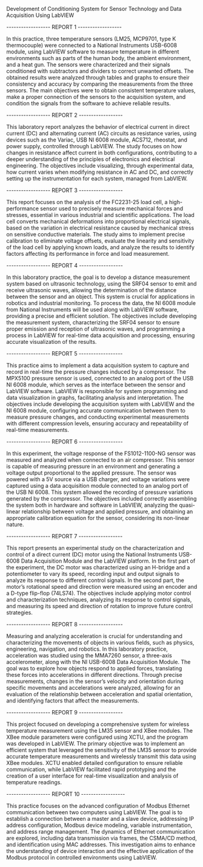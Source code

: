Development of Conditioning System for Sensor Technology and Data Acquisition Using LabVIEW

------------------ REPORT 1 ------------------ 

In this practice, three temperature sensors (LM25, MCP9701, type K thermocouple) were connected to a 
National Instruments USB-6008 module, using LabVIEW software to measure temperature in different 
environments such as parts of the human body, the ambient environment, and a heat gun. The sensors were 
characterized and their signals conditioned with subtractors and dividers to correct unwanted offsets. 
The obtained results were analyzed through tables and graphs to ensure their consistency and accuracy 
by comparing the measurements from the three sensors. The main objectives were to obtain consistent 
temperature values, make a proper connection of the sensors to the acquisition system, and condition 
the signals from the software to achieve reliable results.



------------------ REPORT 2 ------------------ 

This laboratory report analyzes the behavior of electrical current in direct current (DC) and alternating 
current (AC) circuits as resistance varies, using devices such as the Variac, USB NI 6008 module, ACS712, 
rheostat, and power supply, controlled through LabVIEW. 
The study focuses on how changes in resistance affect current in both configurations, contributing to a
deeper understanding of the principles of electronics and electrical engineering. The objectives include 
visualizing, through experimental data, how current varies when modifying resistance in AC and DC, and 
correctly setting up the instrumentation for each system, managed from LabVIEW.



------------------ REPORT 3 ------------------ 

This report focuses on the analysis of the FC2231-25 load cell, a high-performance sensor used to 
precisely measure mechanical forces and stresses, essential in various industrial and scientific applications. 
The load cell converts mechanical deformations into proportional electrical signals, based on the variation 
in electrical resistance caused by mechanical stress on sensitive conductive materials. The study aims 
to implement precise calibration to eliminate voltage offsets, evaluate the linearity and sensitivity of 
the load cell by applying known loads, and analyze the results to identify factors affecting its performance 
in force and load measurement.



------------------ REPORT 4 ------------------ 

In this laboratory practice, the goal is to develop a distance measurement system based on ultrasonic technology, 
using the SRF04 sensor to emit and receive ultrasonic waves, allowing the determination of the distance between 
the sensor and an object. This system is crucial for applications in robotics and industrial monitoring. To 
process the data, the NI 6008 module from National Instruments will be used along with LabVIEW software, providing 
a precise and efficient solution. The objectives include developing the measurement system, characterizing the 
SRF04 sensor to ensure proper emission and reception of ultrasonic waves, and programming a process in LabVIEW 
for real-time data acquisition and processing, ensuring accurate visualization of the results.



------------------ REPORT 5 ------------------ 

This practice aims to implement a data acquisition system to capture and record in real-time the pressure 
changes induced by a compressor. The MPX5100 pressure sensor is used, connected to an analog port of the 
USB NI 6008 module, which serves as the interface between the sensor and LabVIEW software. LabVIEW is 
responsible for system programming and data visualization in graphs, facilitating analysis and interpretation. 
The objectives include developing the acquisition system with LabVIEW and the NI 6008 module, configuring 
accurate communication between them to measure pressure changes, and conducting experimental measurements 
with different compression levels, ensuring accuracy and repeatability of real-time measurements.



------------------ REPORT 6 ------------------ 

In this experiment, the voltage response of the FS1012-1100-NG sensor was measured and analyzed when 
connected to an air compressor. This sensor is capable of measuring pressure in an environment and 
generating a voltage output proportional to the applied pressure. The sensor was powered with a 5V 
source via a USB charger, and voltage variations were captured using a data acquisition module connected 
to an analog port of the USB NI 6008. This system allowed the recording of pressure variations generated 
by the compressor. The objectives included correctly assembling the system both in hardware and software 
in LabVIEW, analyzing the quasi-linear relationship between voltage and applied pressure, and obtaining 
an appropriate calibration equation for the sensor, considering its non-linear nature.




------------------ REPORT 7 ------------------ 

This report presents an experimental study on the characterization and control of a direct current (DC) 
motor using the National Instruments USB-6008 Data Acquisition Module and the LabVIEW platform. In 
the first part of the experiment, the DC motor was characterized using an H-bridge and a potentiometer 
to vary its speed, recording input and output signals to analyze its response to different control 
signals. In the second part, the motor’s rotational speed and direction were measured using an encoder 
and a D-type flip-flop (74LS74). The objectives include applying motor control and characterization 
techniques, analyzing its response to control signals, and measuring its speed and direction of rotation 
to improve future control strategies.



------------------ REPORT 8 ------------------ 

Measuring and analyzing acceleration is crucial for understanding and characterizing the movements of 
objects in various fields, such as physics, engineering, navigation, and robotics. In this laboratory 
practice, acceleration was studied using the MMA7260 sensor, a three-axis accelerometer, along with the 
NI USB-6008 Data Acquisition Module. The goal was to explore how objects respond to applied forces, 
translating these forces into accelerations in different directions. Through precise measurements, 
changes in the sensor’s velocity and orientation during specific movements and accelerations were 
analyzed, allowing for an evaluation of the relationship between acceleration and spatial orientation, 
and identifying factors that affect the measurements.




------------------ REPORT 9 ------------------ 

This project focused on developing a comprehensive system for wireless temperature measurement using 
the LM35 sensor and XBee modules. The XBee module parameters were configured using XCTU, and the program 
was developed in LabVIEW. The primary objective was to implement an efficient system that leveraged the 
sensitivity of the LM35 sensor to provide accurate temperature measurements and wirelessly transmit this
data using XBee modules. XCTU enabled detailed configuration to ensure reliable communication, while 
LabVIEW facilitated rapid prototyping and the creation of a user interface for real-time visualization 
and analysis of temperature readings.



------------------ REPORT 10 ------------------ 

This practice focuses on the advanced configuration of Modbus Ethernet communication between two computers 
using LabVIEW. The goal is to establish a connection between a master and a slave device, addressing IP 
address configuration, Modbus device modeling, variable instrumentation, and address range management. 
The dynamics of Ethernet communication are explored, including data transmission via frames, the CSMA/CD 
method, and identification using MAC addresses. This investigation aims to enhance the understanding of 
device interaction and the effective application of the Modbus protocol in controlled environments using LabVIEW.
